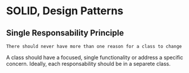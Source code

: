 # SOLID, Design Patterns

## Single Responsability Principle
`There should never have more than one reason for a class to change`

A class should have a focused, single functionality or address a specific concern. Ideally, each responsability should be in a separete class.

